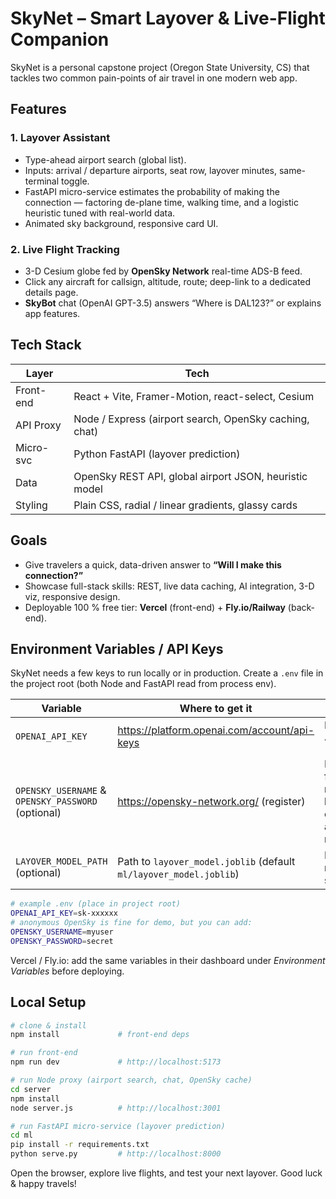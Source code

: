 # SkyNet – Smart Layover & Live-Flight Companion

SkyNet is a personal capstone project (Oregon State University, CS) that tackles two common pain-points of air travel in one modern web app.

## Features

### 1. Layover Assistant

- Type-ahead airport search (global list).
- Inputs: arrival / departure airports, seat row, layover minutes, same-terminal toggle.
- FastAPI micro-service estimates the probability of making the connection — factoring de-plane time, walking time, and a logistic heuristic tuned with real-world data.
- Animated sky background, responsive card UI.

### 2. Live Flight Tracking

- 3-D Cesium globe fed by **OpenSky Network** real-time ADS-B feed.
- Click any aircraft for callsign, altitude, route; deep-link to a dedicated details page.
- **SkyBot** chat (OpenAI GPT-3.5) answers “Where is DAL123?” or explains app features.

## Tech Stack

| Layer     | Tech                                                   |
| --------- | ------------------------------------------------------ |
| Front-end | React + Vite, Framer-Motion, react-select, Cesium      |
| API Proxy | Node / Express (airport search, OpenSky caching, chat) |
| Micro-svc | Python FastAPI (layover prediction)                    |
| Data      | OpenSky REST API, global airport JSON, heuristic model |
| Styling   | Plain CSS, radial / linear gradients, glassy cards     |

## Goals

- Give travelers a quick, data-driven answer to **“Will I make this connection?”**
- Showcase full-stack skills: REST, live data caching, AI integration, 3-D viz, responsive design.
- Deployable 100 % free tier: **Vercel** (front-end) + **Fly.io/Railway** (back-end).

## Environment Variables / API Keys

SkyNet needs a few keys to run locally or in production. Create a `.env` file in the project root (both Node and FastAPI read from process env).

| Variable                                           | Where to get it                                                    | Used by                                                          |
| -------------------------------------------------- | ------------------------------------------------------------------ | ---------------------------------------------------------------- |
| `OPENAI_API_KEY`                                   | https://platform.openai.com/account/api-keys                       | Express `/api/chat` (SkyBot)                                     |
| `OPENSKY_USERNAME` & `OPENSKY_PASSWORD` (optional) | https://opensky-network.org/ (register)                            | Node proxy for higher rate-limit; leave empty for anonymous mode |
| `LAYOVER_MODEL_PATH` (optional)                    | Path to `layover_model.joblib` (default `ml/layover_model.joblib`) | FastAPI micro-service                                            |

```bash
# example .env (place in project root)
OPENAI_API_KEY=sk-xxxxxx
# anonymous OpenSky is fine for demo, but you can add:
OPENSKY_USERNAME=myuser
OPENSKY_PASSWORD=secret
```

Vercel / Fly.io: add the same variables in their dashboard under _Environment Variables_ before deploying.

## Local Setup

```bash
# clone & install
npm install             # front-end deps

# run front-end
npm run dev             # http://localhost:5173

# run Node proxy (airport search, chat, OpenSky cache)
cd server
npm install
node server.js          # http://localhost:3001

# run FastAPI micro-service (layover prediction)
cd ml
pip install -r requirements.txt
python serve.py         # http://localhost:8000
```

Open the browser, explore live flights, and test your next layover. Good luck & happy travels!


